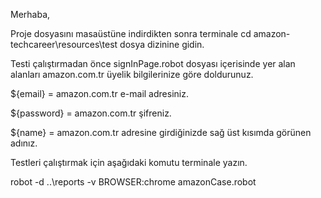 Merhaba,

Proje dosyasını masaüstüne indirdikten sonra terminale
cd amazon-techcareer\resources\test dosya dizinine gidin.

Testi çalıştırmadan önce signInPage.robot dosyası içerisinde yer alan alanları amazon.com.tr üyelik bilgilerinize göre doldurunuz.

${email} =  amazon.com.tr e-mail adresiniz.

${password} =   amazon.com.tr şifreniz.

${name} =   amazon.com.tr adresine girdiğinizde sağ üst kısımda görünen adınız.

Testleri çalıştırmak için aşağıdaki komutu terminale yazın.

robot -d ..\reports -v BROWSER:chrome amazonCase.robot